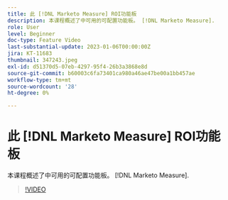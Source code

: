 ```yaml
---
title: 此 [!DNL Marketo Measure] ROI功能板
description: 本课程概述了中可用的可配置功能板。 [!DNL Marketo Measure].
role: User
level: Beginner
doc-type: Feature Video
last-substantial-update: 2023-01-06T00:00:00Z
jira: KT-11683
thumbnail: 347243.jpeg
exl-id: d51370d5-07eb-4297-95f4-26b3a3868e8d
source-git-commit: b60003c6fa73401ca980a46ae47be00a1bb457ae
workflow-type: tm+mt
source-wordcount: '28'
ht-degree: 0%

---
```


# 此 [!DNL Marketo Measure] ROI功能板

本课程概述了中可用的可配置功能板。 [!DNL Marketo Measure].

>[!VIDEO](https://video.tv.adobe.com/v/347243/?quality=12&learn=on)
